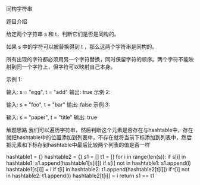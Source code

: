 同构字符串

题目介绍
 
给定两个字符串 s 和 t，判断它们是否是同构的。

如果 s 中的字符可以被替换得到 t ，那么这两个字符串是同构的。

所有出现的字符都必须用另一个字符替换，同时保留字符的顺序。两个字符不能映射到同一个字符上，但字符可以映射自己本身。

示例 1:

输入: s = "egg", t = "add"
输出: true
示例 2:

输入: s = "foo", t = "bar"
输出: false
示例 3:

输入: s = "paper", t = "title"
输出: true

解题思路
我们可以遍历字符串，然后判断这个元素是否存在与hashtable中，存在就把hashtable中的位置添加到列表中，不存在就将当前下标添加到列表中，然后把元素和下标存到hashtable中最后比较两个列表的值是否一样

hashtable1 = {}
hashtable2 = {}
s1 = []
t1 = []
for i in range(len(s)):
	if s[i] in hashtable1:
    	s1.append(hashtable1[s[i]])
    if s[i] not in hashtable1:
    	s1.append(i)
       	hashtable1[s[i]] = i
  	if t[i] in hashtable2:
        t1.append(hashtable2[t[i]])
    if t[i] not in hashtable2:
        t1.append(i)
        hashtable2[t[i]] = i
return s1 == t1

